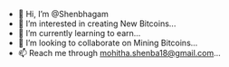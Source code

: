 - 👋 Hi, I’m @Shenbhagam
- 👀 I’m interested in creating New Bitcoins...
- 🌱 I’m currently learning to earn...
- 💞️ I’m looking to collaborate on Mining Bitcoins...
- 📫 Reach me through mohitha.shenba18@gmail.com...

<!---
Shenbhagam/Shenbhagam is a ✨ special ✨ repository because its `README.md` (this file) appears on your GitHub profile.
You can click the Preview link to take a look at your changes.
--->
